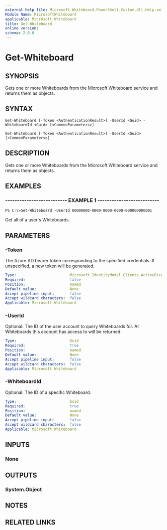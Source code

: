 ```yaml
---
external help file: Microsoft.Whiteboard.PowerShell.Custom.dll-Help.xml
Module Name: MicrosoftWhiteboard
applicable: Microsoft Whiteboard
title: Get-Whiteboard
online version: 
schema: 2.0.0
---
```


# Get-Whiteboard

## SYNOPSIS

Gets one or more Whiteboards from the Microsoft Whiteboard service and returns them as objects.

## SYNTAX

```
Get-Whiteboard [-Token <AuthenticationResult>] -UserId <Guid> -WhiteboardId <Guid> [<CommonParameters>]

Get-Whiteboard [-Token <AuthenticationResult>] -UserId <Guid> [<CommonParameters>]
```

## DESCRIPTION

Gets one or more Whiteboards from the Microsoft Whiteboard service and returns them as objects.


## EXAMPLES

### -------------------------- EXAMPLE 1 --------------------------

```
PS C:\>Get-Whiteboard -UserId 00000000-0000-0000-0000-000000000001
```

Get all of a user's Whiteboards.


## PARAMETERS

### -Token
The Azure AD bearer token corresponding to the specified credentials. If unspecified, a new token will be generated.

```yaml
Type:                        Microsoft.IdentityModel.Clients.ActiveDirectory.AuthenticationResult
Required:                    false
Position:                    named
Default value:               None               
Accept pipeline input:       false
Accept wildcard characters:  false
Applicable: Microsoft Whiteboard
```

### -UserId
Optional. The ID of the user account to query Whiteboards for. All Whiteboards this account has access to will be returned. 

```yaml
Type:                        Guid
Required:                    true
Position:                    named
Default value:               None
Accept pipeline input:       false
Accept wildcard characters:  false
Applicable: Microsoft Whiteboard
```

### -WhiteboardId

Optional. The ID of a specific Whiteboard.
        
```yaml
Type:                        Guid
Required:                    true
Position:                    named
Default value:               None       
Accept pipeline input:       false
Accept wildcard characters:  false
Applicable: Microsoft Whiteboard
```

## INPUTS

### None

## OUTPUTS

### System.Object

## NOTES

## RELATED LINKS
